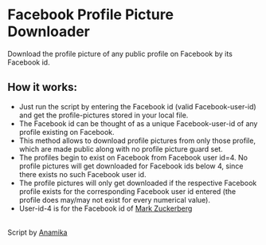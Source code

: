 # Facebook Profile Picture Downloader

Download the profile picture of any public profile on Facebook by its Facebook id.
<br>

## How it works:

- Just run the script by entering the Facebook id (valid Facebook-user-id) and get the profile-pictures stored in your local file.
- The Facebook id can be thought of as a unique Facebook-user-id of any profile existing on Facebook.
- This method allows to download profile pictures from only those profile, which are made public along with no profile picture guard set.
- The profiles begin to exist on Facebook from Facebook user id=4. No profile pictures will get downloaded for Facebook ids below 4, since there exists no such Facebook user id.
- The profile pictures will only get downloaded if the respective Facebook profile exists for the corresponding Facebook user id entered (the profile does may/may not exist for every numerical value).
- User-id-4 is for the Facebook id of [Mark Zuckerberg](https://en.wikipedia.org/wiki/Mark_Zuckerberg)
  <br><br>

Script by [Anamika](https://github.com/noviicee)

